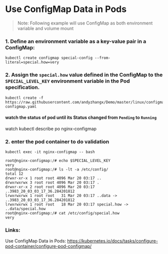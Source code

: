 # Use ConfigMap Data in Pods
> Note: Following example will use ConfigMap as both environment variable and volume mount
### 1. Define an environment variable as a key-value pair in a ConfigMap:
```
kubectl create configmap special-config --from-literal=special.how=very 
```
### 2. Assign the `special.how` value defined in the ConfigMap to the `SPECIAL_LEVEL_KEY` environment variable in the Pod specification.
```
kubectl create -f https://raw.githubusercontent.com/andyzhangx/Demo/master/linux/configmap/nginx-configmap.yaml
```

#### watch the status of pod until its Status changed from `Pending` to `Running`
watch kubectl describe po nginx-configmap

### 2. enter the pod container to do validation
```kubectl exec -it nginx-configmap -- bash```

```
root@nginx-configmap:/# echo $SPECIAL_LEVEL_KEY
very
root@nginx-configmap:/# ls -lt -a /etc/config/
total 12
drwxr-xr-x 1 root root 4096 Mar 20 03:17 ..
drwxrwxrwx 3 root root 4096 Mar 20 03:17 .
drwxr-xr-x 2 root root 4096 Mar 20 03:17 ..3983_20_03_03_17_36.284201812
lrwxrwxrwx 1 root root   31 Mar 20 03:17 ..data -> ..3983_20_03_03_17_36.284201812
lrwxrwxrwx 1 root root   18 Mar 20 03:17 special.how -> ..data/special.how
root@nginx-configmap:/# cat /etc/config/special.how
very
```

### Links:
Use ConfigMap Data in Pods: https://kubernetes.io/docs/tasks/configure-pod-container/configure-pod-configmap/
